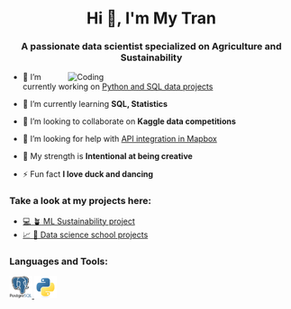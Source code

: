 <h1 align="center">Hi 👋, I'm My Tran</h1>
<h3 align="center">A passionate data scientist specialized on Agriculture and Sustainability</h3>


<img align = "right" alt = "Coding" width = "400" src = "https://images-cdn.exchange.art/qshqgr0cjqmr5phD1tK-3gnohYWmfcXwx6VWnk27o38?ext=fastly&optimize=medium">

- 🔭 I’m currently working on [Python and SQL data projects](https://github.com/MyTran-GitHub/Python-data-projects)

- 🌱 I’m currently learning **SQL, Statistics**

- 👯 I’m looking to collaborate on **Kaggle data competitions**

- 🤝 I’m looking for help with [API integration in Mapbox](https://github.com/MyTran-GitHub/Girlwhocode-Hackathon)

- 💬 My strength is **Intentional at being creative**

- ⚡ Fun fact **I love duck and dancing**

<h3 align="left">Take a look at my projects here:</h3>
<p align="left"> 
  
  - [:computer: :potted_plant: ML Sustainability project](https://github.com/MyTran-GitHub/Treehacks-2023---ML-project)
  - [:chart_with_upwards_trend: :open_book: Data science school projects](https://github.com/MyTran-GitHub/data-science-school-projects)
</p>

<h3 align="left">Languages and Tools:</h3>
<p align="left"> <a href="https://www.postgresql.org" target="_blank" rel="noreferrer"> <img src="https://raw.githubusercontent.com/devicons/devicon/master/icons/postgresql/postgresql-original-wordmark.svg" alt="postgresql" width="40" height="40"/> </a> <a href="https://www.python.org" target="_blank" rel="noreferrer"> <img src="https://raw.githubusercontent.com/devicons/devicon/master/icons/python/python-original.svg" alt="python" width="40" height="40"/> </a> </p>
